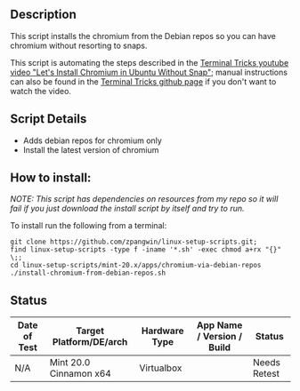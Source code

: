 
## Description

This script installs the chromium from the Debian repos so you can have chromium without resorting to snaps.

This script is automating the steps described in the [Terminal Tricks youtube video "Let's Install Chromium in Ubuntu Without Snap"](https://www.youtube.com/watch?v=Gk2QH2PocA8); manual instructions can also be found in the [Terminal Tricks github page](https://github.com/ayitsleo/terminaltricks/blob/master/apt-pinning-chromium/README.md) if you don't want to watch the video.


## Script Details

* Adds debian repos for chromium only
* Install the latest version of chromium

## How to install:

*NOTE: This script has dependencies on resources from my repo so it will fail if you just download the install script by itself and try to run.*

To install run the following from a terminal:

```
git clone https://github.com/zpangwin/linux-setup-scripts.git;
find linux-setup-scripts -type f -iname '*.sh' -exec chmod a+rx "{}" \;;
cd linux-setup-scripts/mint-20.x/apps/chromium-via-debian-repos
./install-chromium-from-debian-repos.sh
```

## Status

| Date of Test  | Target Platform/DE/arch | Hardware Type  | App Name / Version / Build                | Status  |
| ------------- | ------------------------| -------------- | ----------------------------------------- | ------- |
| N/A  | Mint 20.0 Cinnamon x64  | Virtualbox     |  | Needs Retest |


